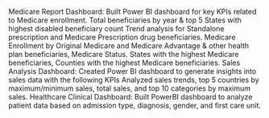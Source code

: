 Medicare Report Dashboard: Built Power BI dashboard for key KPIs related to Medicare enrollment. Total beneficiaries by year & top 5 States with highest disabled beneficiary count Trend analysis for Standalone prescription and Medicare Prescription drug beneficiaries. Medicare Enrollment by Original Medicare and Medicare Advantage & other health plan beneficiaries, Medicare Status. States with the highest Medicare beneficiaries, Counties with the highest Medicare beneficiaries.
Sales Analysis Dashboard: Created Power BI dashboard to generate insights into sales data with the following KPIs Analyzed sales trends, top 5 countries by maximum/minimum sales, total sales, and top 10 categories by maximum sales. 
Healthcare Clinical Dashboard: Built PowerBI dashboard to analyze patient data based on admission type, diagnosis, gender, and first care unit.
